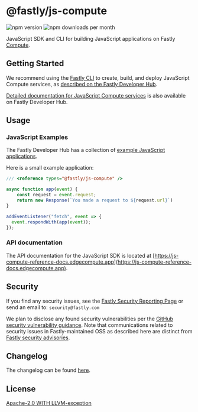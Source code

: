 # @fastly/js-compute

![npm version](https://img.shields.io/npm/v/@fastly/js-compute) ![npm downloads per month](https://img.shields.io/npm/dm/@fastly/js-compute)

JavaScript SDK and CLI for building JavaScript applications on Fastly [Compute](https://www.fastly.com/products/edge-compute/serverless).

## Getting Started

We recommend using the [Fastly CLI](https://github.com/fastly/cli) to create, build, and deploy JavaScript Compute services, as [described on the Fastly Developer Hub](https://developer.fastly.com/learning/compute/).

[Detailed documentation for JavaScript Compute services](https://developer.fastly.com/learning/compute/javascript/) is also available on Fastly Developer Hub.

## Usage

### JavaScript Examples

The Fastly Developer Hub has a collection of [example JavaScript applications](https://developer.fastly.com/solutions/examples/javascript/).

Here is a small example application:
```js
/// <reference types="@fastly/js-compute" />

async function app(event) {
    const request = event.request;
    return new Response(`You made a request to ${request.url}`)
}

addEventListener("fetch", event => {
  event.respondWith(app(event));
});
```

### API documentation

The API documentation for the JavaScript SDK is located at [https://js-compute-reference-docs.edgecompute.app](https://js-compute-reference-docs.edgecompute.app).

## Security

If you find any security issues, see the [Fastly Security Reporting Page](https://www.fastly.com/security/report-security-issue) or send an email to: `security@fastly.com`

We plan to disclose any found security vulnerabilities per the [GitHub security vulnerability guidance](https://docs.github.com/en/code-security/security-advisories/guidance-on-reporting-and-writing/about-coordinated-disclosure-of-security-vulnerabilities#best-practices-for-maintainers). Note that communications related to security issues in Fastly-maintained OSS as described here are distinct from [Fastly security advisories](https://www.fastly.com/security-advisories).

## Changelog

The changelog can be found [here](https://github.com/fastly/js-compute-runtime/blob/main/CHANGELOG.md).
## License

[Apache-2.0 WITH LLVM-exception](./LICENSE)
